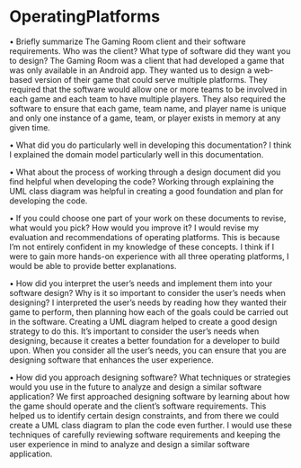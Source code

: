 # OperatingPlatforms

•	Briefly summarize The Gaming Room client and their software requirements. Who was the client? What type of software did they want you to design?
The Gaming Room was a client that had developed a game that was only available in an Android app. They wanted us to design a web-based version of their game that could serve multiple platforms. They required that the software would allow one or more teams to be involved in each game and each team to have multiple players. They also required the software to ensure that each game, team name, and player name is unique and only one instance of a game, team, or player exists in memory at any given time. 

•	What did you do particularly well in developing this documentation?
I think I explained the domain model particularly well in this documentation. 

•	What about the process of working through a design document did you find helpful when developing the code?
Working through explaining the UML class diagram was helpful in creating a good foundation and plan for developing the code.

•	If you could choose one part of your work on these documents to revise, what would you pick? How would you improve it?
I would revise my evaluation and recommendations of operating platforms. This is because I’m not entirely confident in my knowledge of these concepts. I think if I were to gain more hands-on experience with all three operating platforms, I would be able to provide better explanations. 

•	How did you interpret the user’s needs and implement them into your software design? Why is it so important to consider the user’s needs when designing?
I interpreted the user’s needs by reading how they wanted their game to perform, then planning how each of the goals could be carried out in the software. Creating a UML diagram helped to create a good design strategy to do this. It’s important to consider the user’s needs when designing, because it creates a better foundation for a developer to build upon. When you consider all the user’s needs, you can ensure that you are designing software that enhances the user experience. 

•	How did you approach designing software? What techniques or strategies would you use in the future to analyze and design a similar software application?
We first approached designing software by learning about how the game should operate and the client’s software requirements. This helped us to identify certain design constraints, and from there we could create a UML class diagram to plan the code even further. I would use these techniques of carefully reviewing software requirements and keeping the user experience in mind to analyze and design a similar software application.
